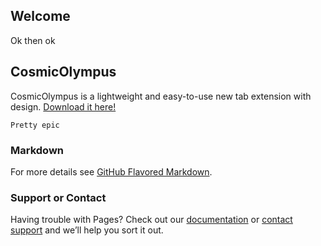 ## Welcome

Ok then ok

## CosmicOlympus

CosmicOlympus is a lightweight and easy-to-use new tab extension with design.
[Download it here!](https://github.com/PopsicleSnow/CosmicOlympus)

`Pretty epic`





### Markdown
For more details see [GitHub Flavored Markdown](https://guides.github.com/features/mastering-markdown/).

### Support or Contact

Having trouble with Pages? Check out our [documentation](https://help.github.com/categories/github-pages-basics/) or [contact support](https://github.com/contact) and we’ll help you sort it out.
